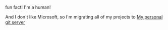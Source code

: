 fun fact! I'm a human!

And I don't like Microsoft, so I'm migrating all of my projects to 
[My personal git server](http://git.aranroig.com/BinarySandia04)
